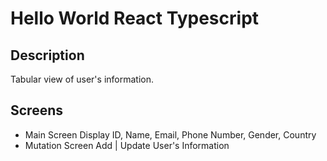 # Hello World React Typescript
## Description
Tabular view of user's information.

## Screens
- Main Screen
Display ID, Name, Email, Phone Number, Gender, Country
- Mutation Screen
Add | Update User's Information